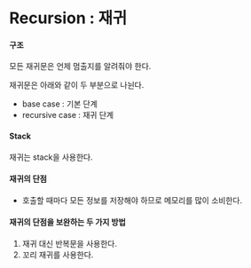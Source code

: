 # Recursion : 재귀



#### 구조

모든 재귀문은 언제 멈출지를 알려줘야 한다. 

재귀문은 아래와 같이 두 부분으로 나뉜다. 

- base case : 기본 단계
- recursive case : 재귀 단계



#### Stack

재귀는 stack을 사용한다. 



#### 재귀의 단점

- 호출할 때마다 모든 정보를 저장해야 하므로 메모리를 많이 소비한다. 



#### 재귀의 단점을 보완하는 두 가지 방법

1. 재귀 대신 반복문을 사용한다.
2. 꼬리 재귀를 사용한다.